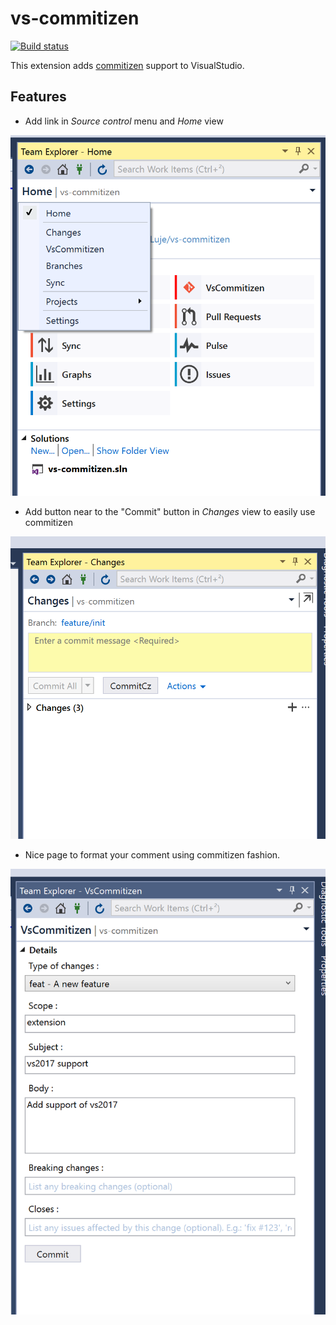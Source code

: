 # vs-commitizen

[![Build status](https://ci.appveyor.com/api/projects/status/4yx0hjn5qmu8oem0/branch/master?svg=true)](https://ci.appveyor.com/project/MrLuje/vs-commitizen/branch/master)

This extension adds [commitizen](https://github.com/commitizen/) support to VisualStudio.

## Features

- Add link in _Source control_ menu and _Home_ view

![vs-commitizen_-_home__1.png](images/home.png)

- Add button near to the "Commit" button in _Changes_ view to easily use commitizen

![vs-commitizen_-_commit-cz.png](images/commit-cz.png)

- Nice page to format your comment using commitizen fashion.

![vs-commitizen_-_commitizen_view.png](images/commitizen-view.png)
